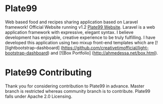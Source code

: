 # Plate99
 
 Web based food and recipes sharing application based on Laravel framework! Official Website running v1.2 [Plate99 Website](http://plate99.com). Laravel is a web application framework with expressive, elegant syntax. I believe development has enjoyable, creative experience to be truly fulfilling. I have developed this application using two mixup front-end templates which are [![lightbootstrap-dashboard] (https://github.com/creativetimofficial/light-bootstrap-dashboard) and [![Box Portfolio] (http://ahmedessa.net/box.html).

# Plate99 Contributing
Thank you for considering contribution to Plate99 in advance. Master branch is restricted whereas community branch is to contribute. Plate99 falls under Apache 2.0 Licensing.
